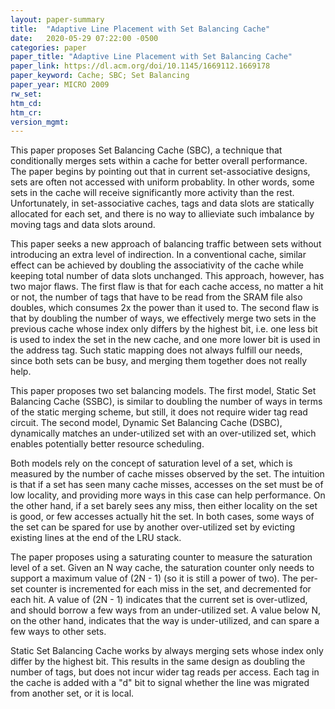 ```yaml
---
layout: paper-summary
title:  "Adaptive Line Placement with Set Balancing Cache"
date:   2020-05-29 07:22:00 -0500
categories: paper
paper_title: "Adaptive Line Placement with Set Balancing Cache"
paper_link: https://dl.acm.org/doi/10.1145/1669112.1669178
paper_keyword: Cache; SBC; Set Balancing
paper_year: MICRO 2009
rw_set:
htm_cd:
htm_cr:
version_mgmt:
---
```


This paper proposes Set Balancing Cache (SBC), a technique that conditionally merges sets within a cache for better 
overall performance. The paper begins by pointing out that in current set-associative designs, sets are often not 
accessed with uniform probablity. In other words, some sets in the cache will receive significantly more activity than
the rest. Unfortunately, in set-associative caches, tags and data slots are statically allocated for each set, and 
there is no way to allieviate such imbalance by moving tags and data slots around. 

This paper seeks a new approach of balancing traffic between sets without introducing an extra level of indirection.
In a conventional cache, similar effect can be achieved by doubling the associativity of the cache while keeping total
number of data slots unchanged. This approach, however, has two major flaws. The first flaw is that for each cache 
access, no matter a hit or not, the number of tags that have to be read from the SRAM file also doubles, which consumes
2x the power than it used to. The second flaw is that by doubling the number of ways, we effectively merge two sets 
in the previous cache whose index only differs by the highest bit, i.e. one less bit is used to index the set in the 
new cache, and one more lower bit is used in the address tag. Such static mapping does not always fulfill our needs, 
since both sets can be busy, and merging them together does not really help.

This paper proposes two set balancing models. The first model, Static Set Balancing Cache (SSBC), is similar to doubling
the number of ways in terms of the static merging scheme, but still, it does not require wider tag read circuit. The 
second model, Dynamic Set Balancing Cache (DSBC), dynamically matches an under-utilized set with an over-utilized set,
which enables potentially better resource scheduling. 

Both models rely on the concept of saturation level of a set, which is measured by the number of cache misses observed 
by the set. The intuition is that if a set has seen many cache misses, accesses on the set must be of low locality, 
and providing more ways in this case can help performance. On the other hand, if a set barely sees any miss, then either 
locality on the set is good, or few accesses actually hit the set. In both cases, some ways of the set can be spared
for use by another over-utilized set by evicting existing lines at the end of the LRU stack.

The paper proposes using a saturating counter to measure the saturation level of a set. Given an N way cache, the 
saturation counter only needs to support a maximum value of (2N - 1) (so it is still a power of two). The per-set
counter is incremented for each miss in the set, and decremented for each hit. A value of (2N - 1) indicates that the 
current set is over-utlized, and should borrow a few ways from an under-utilized set. A value below N, on the other hand, 
indicates that the way is under-utilized, and can spare a few ways to other sets.

Static Set Balancing Cache works by always merging sets whose index only differ by the highest bit. This results in the 
same design as doubling the number of tags, but does not incur wider tag reads per access. Each tag in the cache 
is added with a "d" bit to signal whether the line was migrated from another set, or it is local. 